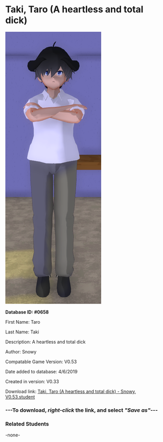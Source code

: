 # Taki, Taro (A heartless and total dick)

<img src="../../Files/Images/Taki, Taro (A heartless and total dick).png" title="Taki, Taro (A heartless and total dick) - Snowy, V0.53">

**Database ID: #0658**

First Name: Taro

Last Name: Taki

Description: A heartless and total dick

Author: Snowy

Compatable Game Version: V0.53

Date added to database: 4/6/2019

Created in version: V0.33

Download link: <a href="https://raw.githubusercontent.com/Arbiter1223/Daigaku-Gurashi-Custom-Students/master/Files/Student%20Files/Taki%2C%20Taro%20(A%20heartless%20and%20total%20dick)%20-%20Snowy%2C%20V0.53.student">Taki, Taro (A heartless and total dick) - Snowy, V0.53.student</a>

### ---**To download, _right-click_ the link, and select _"Save as"_**---

### Related Students

-none-
